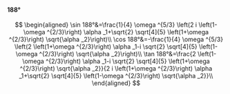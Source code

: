 #### 188°

$$
\begin{aligned}
\sin 188°&=\frac{1}{4} \omega ^{5/3} \left(2 i \left(1-\omega ^{2/3}\right) \alpha _1+\sqrt{2} \sqrt[4]{5} \left(1+\omega ^{2/3}\right) \sqrt{\alpha _2}\right)\\
\cos 188°&=-\frac{1}{4} \omega ^{5/3} \left(2 \left(1+\omega ^{2/3}\right) \alpha _1-i \sqrt{2} \sqrt[4]{5} \left(1-\omega ^{2/3}\right) \sqrt{\alpha _2}\right)\\
\tan 188°&=\frac{2 \left(1-\omega ^{2/3}\right) \alpha _1-i \sqrt{2} \sqrt[4]{5} \left(1+\omega ^{2/3}\right) \sqrt{\alpha _2}}{2 i \left(1+\omega ^{2/3}\right)
\alpha _1+\sqrt{2} \sqrt[4]{5} \left(1-\omega ^{2/3}\right) \sqrt{\alpha _2}}\\
\end{aligned}
$$

